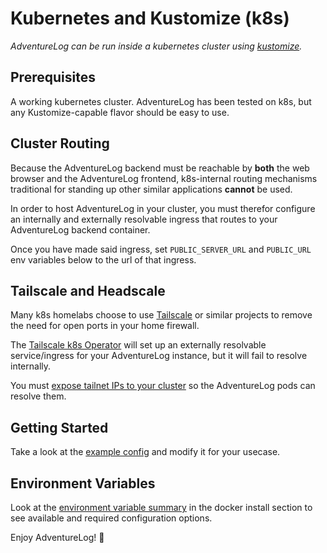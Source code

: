 # Kubernetes and Kustomize (k8s)

_AdventureLog can be run inside a kubernetes cluster using [kustomize](https://kustomize.io/)._

## Prerequisites

A working kubernetes cluster. AdventureLog has been tested on k8s, but any Kustomize-capable flavor should be easy to use.

## Cluster Routing

Because the AdventureLog backend must be reachable by **both** the web browser and the AdventureLog frontend, k8s-internal routing mechanisms traditional for standing up other similar applications **cannot** be used.

In order to host AdventureLog in your cluster, you must therefor configure an internally and externally resolvable ingress that routes to your AdventureLog backend container.

Once you have made said ingress, set `PUBLIC_SERVER_URL` and `PUBLIC_URL` env variables below to the url of that ingress.

## Tailscale and Headscale

Many k8s homelabs choose to use [Tailscale](https://tailscale.com/) or similar projects to remove the need for open ports in your home firewall.

The [Tailscale k8s Operator](https://tailscale.com/kb/1185/kubernetes/) will set up an externally resolvable service/ingress for your AdventureLog instance,
but it will fail to resolve internally.

You must [expose tailnet IPs to your cluster](https://tailscale.com/kb/1438/kubernetes-operator-cluster-egress#expose-a-tailnet-https-service-to-your-cluster-workloads) so the AdventureLog pods can resolve them.

## Getting Started

Take a look at the [example config](https://github.com/seanmorley15/AdventureLog/blob/main/kustomization.yml) and modify it for your usecase.

## Environment Variables

Look at the [environment variable summary](docker.md#configuration) in the docker install section to see available and required configuration options.

Enjoy AdventureLog! 🎉

